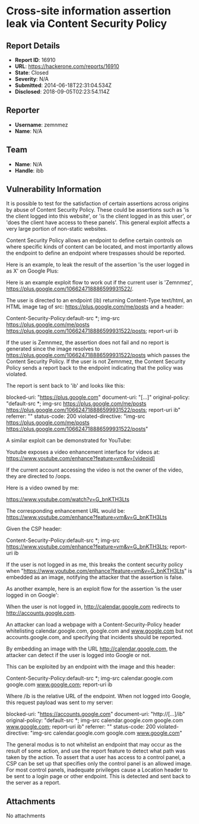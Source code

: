 # Cross-site information assertion leak via Content Security Policy

## Report Details
- **Report ID**: 16910
- **URL**: https://hackerone.com/reports/16910
- **State**: Closed
- **Severity**: N/A
- **Submitted**: 2014-06-18T22:31:04.534Z
- **Disclosed**: 2018-09-05T02:23:54.114Z

## Reporter
- **Username**: zemnmez
- **Name**: N/A

## Team
- **Name**: N/A
- **Handle**: ibb

## Vulnerability Information
It is possible to test for the satisfaction of certain assertions across origins by abuse of Content Security Policy. These could be assertions such as 'is the client logged into this website', or 'is the client logged in as this user', or 'does the client have access to these panels'. This general exploit affects a very large portion of non-static websites.

Content Security Policy allows an endpoint to define certain controls on where specific kinds of content can be located, and most importantly allows the endpoint to define an endpoint where trespasses should be reported.

Here is an example, to leak the result of the assertion 'is the user logged in as X' on Google Plus:

Here is an example exploit flow to work out if the current user is 'Zemnmez', https://plus.google.com/106624718886599931522/.

The user is directed to an endpoint (ib) returning Content-Type text/html, an HTML image tag of src: https://plus.google.com/me/posts and a header:

Content-Security-Policy:default-src *; img-src https://plus.google.com/me/posts https://plus.google.com/106624718886599931522/posts; report-uri ib

If the user is Zemnmez, the assertion does not fail and no report is generated since the image resolves to https://plus.google.com/106624718886599931522/posts which passes the Content Security Policy. If the user is not Zemnmez, the Content Security Policy sends a report back to the endpoint indicating that the policy was violated.

The report is sent back to 'ib' and looks like this:

blocked-uri: "https://plus.google.com"
document-uri: "[...]"
original-policy: "default-src *; img-src https://plus.google.com/me/posts https://plus.google.com/106624718886599931522/posts; report-uri ib"
referrer: ""
status-code: 200
violated-directive: "img-src https://plus.google.com/me/posts https://plus.google.com/106624718886599931522/posts"

A similar exploit can be demonstrated for YouTube:

Youtube exposes a video enhancement interface for videos at: https://www.youtube.com/enhance?feature=vm&v=[videoid]

If the current account accessing the video is not the owner of the video, they are directed to /oops.

Here is a video owned by me:

https://www.youtube.com/watch?v=G_bnKTH3Lts

The corresponding enhancement URL would be: https://www.youtube.com/enhance?feature=vm&v=G_bnKTH3Lts

Given the CSP header:

Content-Security-Policy:default-src *; img-src https://www.youtube.com/enhance?feature=vm&v=G_bnKTH3Lts; report-uri ib

If the user is not logged in as me, this breaks the content security policy when "https://www.youtube.com/enhance?feature=vm&v=G_bnKTH3Lts" is embedded as an image, notifying the attacker that the assertion is false.

As another example, here is an exploit flow for the assertion 'is the user logged in on Google':

 When the user is not logged in, http://calendar.google.com redirects to http://accounts.google.com.

An attacker can load a webpage with a Content-Security-Policy header whitelisting calendar.google.com, google.com and www.google.com but not accounts.google.com, and specifying that incidents should be reported.

By embedding an image with the URL http://calendar.google.com, the attacker can detect if the user is logged into Google or not.

This can be exploited by an endpoint with the image and this header:

Content-Security-Policy:default-src *; img-src calendar.google.com google.com www.google.com; report-uri ib

Where /ib is the relative URL of the endpoint. When not logged into Google, this request payload was sent to my server:

blocked-uri: "https://accounts.google.com"
document-uri: "http://[...]/ib"
original-policy: "default-src *; img-src calendar.google.com google.com www.google.com; report-uri ib"
referrer: ""
status-code: 200
violated-directive: "img-src calendar.google.com google.com www.google.com"


The general modus is to not whitelist an endpoint that may occur as the result of some action, and use the report feature to detect what path was taken by the action. To assert that a user has access to a control panel, a CSP can be set up that specifies only the control panel is an allowed image. For most control panels, inadequate privileges cause a Location header to be sent to a login page or other endpoint. This is detected and sent back to the server as a report.

## Attachments
No attachments
